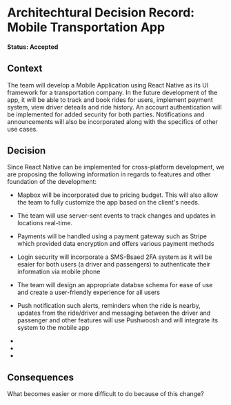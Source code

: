 # Architechtural Decision Record: Mobile Transportation App

#### Status: Accepted

## Context

The team will develop a Mobile Application using React Native as its UI framework for a transportation company. In the future development of the app, it will be able to track and book rides for users, implement payment system, view driver deteails and ride history. An account authentication will be implemented for added security for both parties. Notifications and announcements will also be incorporated along with the specifics of other use cases.

## Decision

Since React Native can be implemented for cross-platform development, we are proposing the following information in regards to features and other foundation of the development:

- Mapbox will be incorporated due to pricing budget. This will also allow the team to fully customize the app based on the client's needs. 

- The team will use server-sent events to track changes and updates in locations real-time.

- Payments will be handled using a payment gateway such as Stripe which provided data encryption and offers various payment methods

- Login security will incorporate a SMS-Bsaed 2FA system as it will be esaier for both users (a driver and passengers) to authenticate their information via mobile phone

- The team will design an appropriate databse schema for ease of use and create a user-friendly experience for all users 

- Push notification such alerts, reminders when the ride is nearby, updates from the ride/driver and messaging between the driver and passenger and other features will use Pushwoosh and will integrate its system to the mobile app

- 

- 

- 

 

 





## Consequences

What becomes easier or more difficult to do because of this change?
